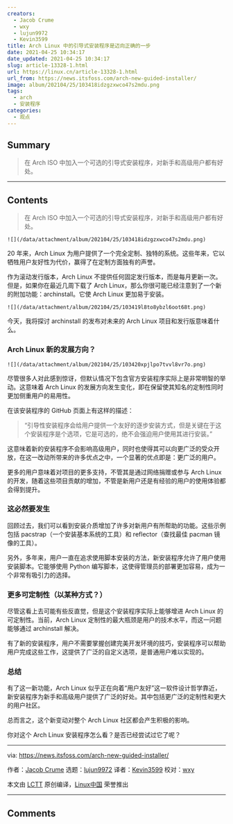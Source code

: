 ```yaml
---
creators:
  - Jacob Crume
  - wxy
  - lujun9972
  - Kevin3599
title: Arch Linux 中的引导式安装程序是迈向正确的一步
date: 2021-04-25 10:34:17
date_updated: 2021-04-25 10:34:17
slug: article-13328-1.html
url: https://linux.cn/article-13328-1.html
url_from: https://news.itsfoss.com/arch-new-guided-installer/
image: album/202104/25/103418idzgzxwco47s2mdu.png
tags:
  - arch
  - 安装程序
categories:
  - 观点
---
```


## Summary

> 在 Arch ISO 中加入一个可选的引导式安装程序，对新手和高级用户都有好处。

***

<!-- more -->

## Contents

> 
> 在 Arch ISO 中加入一个可选的引导式安装程序，对新手和高级用户都有好处。
> 
> 
> 

`![](/data/attachment/album/202104/25/103418idzgzxwco47s2mdu.png)`

20 年来，Arch Linux 为用户提供了一个完全定制、独特的系统。这些年来，它以牺牲用户友好性为代价，赢得了在定制方面独有的声誉。

作为滚动发行版本，Arch Linux 不提供任何固定发行版本，而是每月更新一次。但是，如果你在最近几周下载了 Arch Linux，那么你很可能已经注意到了一个新的附加功能：archinstall。它使 Arch Linux 更加易于安装。

`![](/data/attachment/album/202104/25/103419l8to8ybzl6oot68t.png)`

今天，我将探讨 archinstall 的发布对未来的 Arch Linux 项目和发行版意味着什么。

### Arch Linux 新的发展方向？

`![](/data/attachment/album/202104/25/103420xpjlpo7tvvl8vr7o.png)`

尽管很多人对此感到惊讶，但默认情况下包含官方安装程序实际上是非常明智的举动。这意味着 Arch Linux 的发展方向发生变化，即在保留使其知名的定制性同时更加侧重用户的易用性。

在该安装程序的 GitHub 页面上有这样的描述：

> 
> “引导性安装程序会给用户提供一个友好的逐步安装方式，但是关键在于这个安装程序是个选项，它是可选的，绝不会强迫用户使用其进行安装。”
> 
> 
> 

这意味着新的安装程序不会影响高级用户，同时也使得其可以向更广泛的受众开放，在这一改动所带来的许多优点之中，一个显著的优点即是：更广泛的用户。

更多的用户意味着对项目的更多支持，不管其是通过网络捐赠或参与 Arch Linux 的开发，随着这些项目贡献的增加，不管是新用户还是有经验的用户的使用体验都会得到提升。

### 这必然要发生

回顾过去，我们可以看到安装介质增加了许多对新用户有所帮助的功能。这些示例包括 pacstrap（一个安装基本系统的工具）和 reflector（查找最佳 pacman 镜像的工具）。

另外，多年来，用户一直在追求使用脚本安装的方法，新安装程序允许了用户使用安装脚本。它能够使用 Python 编写脚本，这使得管理员的部署更加容易，成为一个非常有吸引力的选择。

### 更多可定制性（以某种方式？）

尽管这看上去可能有些反直觉，但是这个安装程序实际上能够增进 Arch Linux 的可定制性。当前，Arch Linux 定制性的最大瓶颈是用户的技术水平，而这一问题能够通过 archinstall 解决。

有了新的安装程序，用户不需要掌握创建完美开发环境的技巧，安装程序可以帮助用户完成这些工作，这提供了广泛的自定义选项，是普通用户难以实现的。

### 总结

有了这一新功能，Arch Linux 似乎正在向着“用户友好”这一软件设计哲学靠近，新安装程序为新手和高级用户提供了广泛的好处。其中包括更广泛的定制性和更大的用户社区。

总而言之，这个新变动对整个 Arch Linux 社区都会产生积极的影响。

你对这个 Arch Linux 安装程序怎么看？是否已经尝试过它了呢？

---

via: <https://news.itsfoss.com/arch-new-guided-installer/>

作者：[Jacob Crume](https://news.itsfoss.com/author/jacob/) 选题：[lujun9972](https://github.com/lujun9972) 译者：[Kevin3599](https://github.com/Kevin3599) 校对：[wxy](https://github.com/wxy)

本文由 [LCTT](https://github.com/LCTT/TranslateProject) 原创编译，[Linux中国](https://linux.cn/) 荣誉推出

***

## Comments
